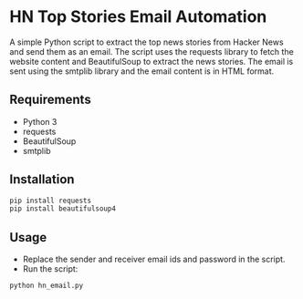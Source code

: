# HN Top Stories Email Automation
A simple Python script to extract the top news stories from Hacker News and send them as an email. The script uses the requests library to fetch the website content and BeautifulSoup to extract the news stories. The email is sent using the smtplib library and the email content is in HTML format.

## Requirements
- Python 3
- requests
- BeautifulSoup
- smtplib

## Installation
```python
pip install requests
pip install beautifulsoup4
```

## Usage
- Replace the sender and receiver email ids and password in the script.
- Run the script:
```
python hn_email.py
```
